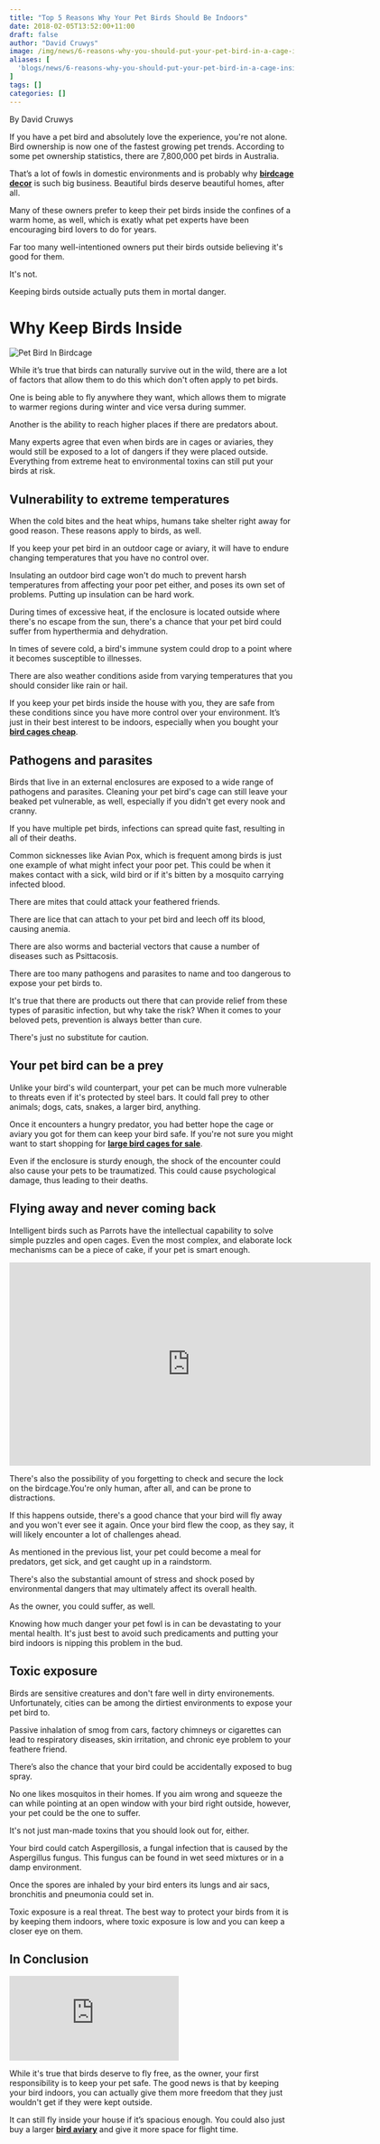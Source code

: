 ```yaml
---
title: "Top 5 Reasons Why Your Pet Birds Should Be Indoors"
date: 2018-02-05T13:52:00+11:00
draft: false
author: "David Cruwys"
image: /img/news/6-reasons-why-you-should-put-your-pet-bird-in-a-cage-inside-your-house-0-feature.png
aliases: [
  'blogs/news/6-reasons-why-you-should-put-your-pet-bird-in-a-cage-inside-your-house'
]
tags: []
categories: []
---
```


<p><span style="font-weight: 400;">By David Cruwys<br></span></p> <p> </p> <p> </p> <p><span style="font-weight: 400;">If you have a pet bird and absolutely love the experience, you're not alone. Bird ownership is now one of the fastest growing pet trends. According to some pet ownership statistics, there are 7,800,000 pet birds in Australia. </span></p> <p><span style="font-weight: 400;">That’s a lot of fowls in domestic environments and is probably why </span><a href="https://www.digsdigs.com/using-bird-cages-for-decor-46-beautiful-ideas/"><b>birdcage decor</b></a><span style="font-weight: 400;"> is such big business. Beautiful birds deserve beautiful homes, after all.<br></span></p> <p><span style="font-weight: 400;">Many of these owners prefer to keep their pet birds inside the confines of a warm home, as well, which is <g class="gr_ gr_821 gr-alert gr_spell gr_inline_cards gr_run_anim ContextualSpelling ins-del multiReplace" id="821" data-gr-id="821">exatly</g> what pet experts have been encouraging bird lovers to do for years.</span></p> <p><span style="font-weight: 400;">Far too many well-intentioned owners put their birds outside believing it's good for them.</span></p> <p><span style="font-weight: 400;">It's not. </span></p> <p><span style="font-weight: 400;">Keeping birds outside actually puts them in mortal danger.<br></span></p> <h1><b>Why Keep Birds Inside</b></h1> <p><span style="font-weight: 400;"><img src="/img/news/6-reasons-why-you-should-put-your-pet-bird-in-a-cage-inside-your-house-1.png" alt="Pet Bird In Birdcage"></span></p> <p><span style="font-weight: 400;">While it’s true that birds can naturally survive out in the wild, there are a lot of factors that allow them to do this which don't often apply to pet birds. </span></p> <p><span style="font-weight: 400;">One is being able to fly anywhere they want, which allows them to migrate to warmer regions during winter and vice versa during summer. </span></p> <p><span style="font-weight: 400;">Another is the ability to reach higher places if there are predators about.</span></p> <p><span style="font-weight: 400;">Many experts agree that even when birds are in cages or aviaries, they would still be exposed to a lot of dangers if they were placed outside. Everything from extreme heat to environmental toxins can still put your birds at risk.</span></p> <h2><b>Vulnerability to extreme temperatures</b></h2> <p><span style="font-weight: 400;">When the cold bites and the heat whips, humans take shelter right away for good reason. These reasons apply to birds, as well. </span></p> <p><span style="font-weight: 400;">If you keep your pet bird in an outdoor cage or aviary, it will have to endure changing temperatures that you have no control over.</span></p> <p><span style="font-weight: 400;">Insulating an outdoor bird cage won't do much to prevent harsh temperatures from affecting your poor pet either, and poses its own set of problems. Putting up insulation can be hard work.<br></span></p> <p><span style="font-weight: 400;">During times of excessive heat, if the enclosure is located outside where there's no escape from the sun, there's a chance that your pet bird could suffer from hyperthermia and dehydration. </span></p> <p><span style="font-weight: 400;">In times of severe cold, a bird's immune system could drop to a point where it becomes susceptible to illnesses.</span></p> <p><span style="font-weight: 400;">There are also weather conditions aside from varying temperatures that you should consider like rain or hail.</span></p> <p><span style="font-weight: 400;">If you keep your pet birds inside the house with you, they are safe from these conditions since you have more control over your environment. It’s just in their best interest to be indoors, especially when you bought your </span><a href="https://aviariesdepot.com.au/collections/all"><b>bird cages cheap</b></a><span style="font-weight: 400;">.</span></p> <h2><b>Pathogens and parasites</b></h2> <p><span style="font-weight: 400;">Birds that live in <g class="gr_ gr_165 gr-alert gr_gramm gr_hide gr_inline_cards gr_run_anim Grammar multiReplace replaceWithoutSep replaceWithoutSep" id="165" data-gr-id="165">an external enclosures</g> are exposed to a wide range of pathogens and parasites. Cleaning your pet bird's cage can still leave your beaked pet vulnerable, as well, especially if you didn't get every nook and cranny. </span></p> <p><span style="font-weight: 400;">If you have multiple pet birds, infections can spread quite fast, resulting in all of their deaths.</span></p> <p><span style="font-weight: 400;">Common sicknesses like Avian Pox, which is frequent among birds is just one example of what might infect your poor pet. This could be when it makes contact with a sick, wild bird or if it's bitten by a mosquito carrying infected blood.</span></p> <p><span style="font-weight: 400;">There are mites that could attack your feathered friends. </span></p> <p><span style="font-weight: 400;">There are lice that can attach to your pet bird and leech off its blood, causing anemia. </span></p> <p><span style="font-weight: 400;">There are also worms and bacterial vectors that cause a number of diseases such as Psittacosis.</span></p> <p><span style="font-weight: 400;">There are too many pathogens and parasites to name and too dangerous to expose your pet birds <g class="gr_ gr_126 gr-alert gr_spell gr_inline_cards gr_run_anim ContextualSpelling multiReplace" id="126" data-gr-id="126">to</g>.</span></p> <p><span style="font-weight: 400;">It's true that there are products out there that can provide relief from these types of parasitic infection, but why take the risk? When it comes to your beloved pets, prevention is always better than cure.<br></span></p> <p><span style="font-weight: 400;">There's just no substitute for caution.</span></p> <h2><b>Your pet bird can be a prey</b></h2> <p><span style="font-weight: 400;">Unlike your bird's wild counterpart, your pet can be much more vulnerable to threats even if it's protected by steel bars. It could fall prey to other animals; dogs, cats, snakes, a larger bird, anything.</span></p> <p><span style="font-weight: 400;">Once it encounters a hungry predator, you had better hope the cage or aviary you got for them can keep your bird safe. If you're not sure you might want to start shopping for </span><a href="https://aviariesdepot.com.au/collections/bird-cages"><b>large bird cages for sale</b></a><span style="font-weight: 400;">. </span></p> <p><span style="font-weight: 400;">Even if the enclosure is sturdy enough, the shock of the encounter could also cause your pets to be traumatized. This could cause psychological damage, thus leading to their deaths.</span></p> <h2><b>Flying away and never coming back</b></h2> <p><span style="font-weight: 400;">Intelligent birds such as Parrots have the intellectual capability to solve simple puzzles and open cages. Even the most complex, and elaborate lock mechanisms can be a piece of <g class="gr_ gr_149 gr-alert gr_gramm gr_inline_cards gr_run_anim Punctuation only-del replaceWithoutSep" id="149" data-gr-id="149">cake,</g> if your pet is smart enough.</span></p> <p><span style="font-weight: 400;"><iframe src="https://www.youtube.com/embed/aWuc5FtM708" allow="autoplay; encrypted-media" allowfullscreen="" height="360" frameborder="0" width="640"></iframe></span></p> <p><span style="font-weight: 400;">There's also the possibility of you forgetting to check and secure the lock on the birdcage.You're only human, after all, and can be prone to distractions.</span></p> <p><span style="font-weight: 400;">If this happens outside, there's a good chance that your bird will fly away and you won't ever see it again. </span><span style="font-weight: 400;">Once your bird flew the coop, as they say, it will likely encounter a lot of challenges ahead. </span></p> <p><span style="font-weight: 400;">As mentioned in the previous list, your pet could become a meal for predators, get sick, and get caught up in a <g class="gr_ gr_135 gr-alert gr_spell gr_inline_cards gr_run_anim ContextualSpelling ins-del multiReplace" id="135" data-gr-id="135">raindstorm</g>.</span></p> <p><span style="font-weight: 400;">There's also the substantial amount of stress and shock posed by environmental dangers that may ultimately affect its overall health.</span></p> <p><span style="font-weight: 400;">As the owner, you could suffer, as well.</span></p> <p><span style="font-weight: 400;">Knowing how much danger your pet fowl is <g class="gr_ gr_127 gr-alert gr_spell gr_inline_cards gr_run_anim ContextualSpelling ins-del" id="127" data-gr-id="127">in</g> can be devastating to your mental health. It's just best to avoid such predicaments and putting your bird indoors is nipping this problem in the bud. <br></span></p> <h2><b>Toxic exposure</b></h2> <p><span style="font-weight: 400;">Birds are sensitive creatures and don't fare well in dirty <g class="gr_ gr_125 gr-alert gr_spell gr_inline_cards gr_run_anim ContextualSpelling ins-del multiReplace" id="125" data-gr-id="125">environements</g>. Unfortunately, cities can be among the dirtiest environments to expose your pet bird <g class="gr_ gr_160 gr-alert gr_spell gr_inline_cards gr_run_anim ContextualSpelling multiReplace" id="160" data-gr-id="160">to</g>.<br></span></p> <p><span style="font-weight: 400;">Passive inhalation of smog from cars, factory chimneys or cigarettes can lead to respiratory diseases, skin irritation, and chronic eye problem to your <g class="gr_ gr_131 gr-alert gr_spell gr_inline_cards gr_run_anim ContextualSpelling ins-del multiReplace" id="131" data-gr-id="131">feathere</g> friend.</span></p> <p><span style="font-weight: 400;">There’s also the chance that your bird could be accidentally exposed to bug spray. </span></p> <p><span style="font-weight: 400;">No one likes mosquitos in their homes. If you aim wrong and squeeze the can while pointing at an open window with your bird right outside, however, your pet could be the one to suffer.</span></p> <p><span style="font-weight: 400;">It's not just man-made toxins that you should look out for, either.</span></p> <p><span style="font-weight: 400;">Your bird could catch Aspergillosis, a fungal infection that is caused by the Aspergillus fungus. This fungus can be found in wet seed mixtures or in a damp environment. </span></p> <p><span style="font-weight: 400;">Once the spores are inhaled by your bird enters its lungs and air sacs, bronchitis <g class="gr_ gr_132 gr-alert gr_gramm gr_inline_cards gr_run_anim Punctuation only-ins replaceWithoutSep" id="132" data-gr-id="132">and</g> pneumonia could set in. <br></span></p> <p><span style="font-weight: 400;">Toxic exposure is a real threat. The best way to protect your birds from it is by keeping them indoors, where toxic exposure is low and you can keep a closer eye on them.</span></p> <h2>In Conclusion</h2> <p><span style="font-weight: 400;"><iframe src="https://www.instagram.com/p/BeqLsUlFNyl/embed" marginwidth="0" marginheight="0" scrolling="auto" allowtransparency="false" frameborder="0" onload=""> </iframe> <br></span></p> <p><span style="font-weight: 400;">While it's true that birds deserve to fly free, as the owner, your first responsibility is to keep your pet safe. The good news is that by keeping your bird indoors, you can actually give them more freedom that they just wouldn't get if they were kept outside. </span></p> <p><span style="font-weight: 400;">It can still fly inside your house if it’s spacious enough. You could also just buy a larger </span><a href="https://aviariesdepot.com.au/collections/bird-aviaries"><b>bird aviary</b></a><span style="font-weight: 400;"> and give it more space for flight time. <br></span></p>
